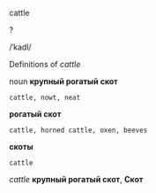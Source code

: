 cattle

?

/ˈkadl/

Definitions of _cattle_

noun
**крупный рогатый скот**

    cattle, nowt, neat
**рогатый скот**

    cattle, horned cattle, oxen, beeves
**скоты**

    cattle

_cattle_
**крупный рогатый скот**, **Скот**